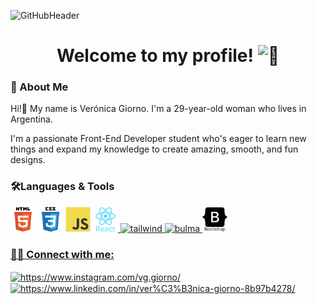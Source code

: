 ![GitHubHeader](https://user-images.githubusercontent.com/131780847/235526824-4878c927-8c85-4d7c-a3c0-5470c8b7e160.png)

<h1 align="center">Welcome to my profile! <img src="https://github.com/verogiorno/verogiorno/assets/131780847/0527d707-b45e-4fd9-9db3-16f3386d7b80" width="35px" alt="🤗"></h1>

<h3 align="left">🌸 About Me</h3>
<p align="left">Hi!👋 My name is Verónica Giorno. I'm a 29-year-old woman who lives in Argentina.</p>
<p align="left">I'm a passionate Front-End Developer student who's eager to learn new things and expand my knowledge to create amazing, smooth, and fun designs.</p>

<h3 align="left"><strong>🛠️Languages & Tools</strong></h3>
<p align="left"> 

</a> <a href="https://www.w3.org/html/" target="_blank" rel="noreferrer"> <img src="https://raw.githubusercontent.com/devicons/devicon/master/icons/html5/html5-original-wordmark.svg" alt="html5" width="40" height="40"/></a> <a href="https://www.w3schools.com/css/" target="_blank" rel="noreferrer"> <img src="https://raw.githubusercontent.com/devicons/devicon/master/icons/css3/css3-original-wordmark.svg" alt="css3" width="40" height="40"/></a> <a href="https://developer.mozilla.org/en-US/docs/Web/JavaScript" target="_blank" rel="noreferrer"> <img src="https://raw.githubusercontent.com/devicons/devicon/master/icons/javascript/javascript-original.svg" alt="javascript" width="40" height="40"/></a> 
 <a href="https://reactjs.org/" target="_blank" rel="noreferrer"> <img src="https://raw.githubusercontent.com/devicons/devicon/master/icons/react/react-original-wordmark.svg" alt="react" width="40" height="40"/> </a>
<a href="https://tailwindcss.com/" target="_blank" rel="noreferrer"> <img src="https://www.vectorlogo.zone/logos/tailwindcss/tailwindcss-icon.svg" alt="tailwind" width="40" height="40"/> </a>
<a href="https://bulma.io/" target="_blank" rel="noreferrer"> <img src="https://raw.githubusercontent.com/gilbarbara/logos/804dc257b59e144eaca5bc6ffd16949752c6f789/logos/bulma.svg" alt="bulma" width="40" height="40"/> </a>
<a href="https://getbootstrap.com" target="_blank" rel="noreferrer"> <img src="https://raw.githubusercontent.com/devicons/devicon/master/icons/bootstrap/bootstrap-plain-wordmark.svg" alt="bootstrap" width="40" height="40"/> </a> <a href="https://bulma.io/" target="_blank" rel="noreferrer">
</p>

<h3 align="left">🤝🏻 Connect with me:</h3>
<p align="left">

<a href="https://www.instagram.com/vg.giorno/" target="blank"><img align="center" src="https://github-production-user-asset-6210df.s3.amazonaws.com/131780847/241581562-f0cb97bc-5172-41a2-bdb5-1dd2805c04d3.svg" alt="https://www.instagram.com/vg.giorno/" height="30" width="40" /></a> <a href="https://www.linkedin.com/in/ver%C3%B3nica-giorno-8b97b4278/" target="blank"><img align="center" src="https://user-images.githubusercontent.com/131780847/241581376-e0af5e37-0785-4d7b-8c47-091893fd2909.svg" alt="https://www.linkedin.com/in/ver%C3%B3nica-giorno-8b97b4278/" height="30" width="40" /></a>
</p>
